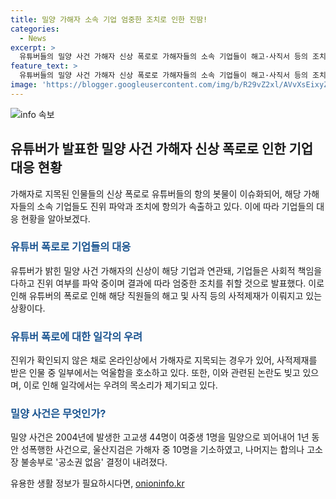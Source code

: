 ```yaml
---
title: 밀양 가해자 소속 기업 엄중한 조치로 인한 진땀!
categories:
  - News
excerpt: >
  유튜버들의 밀양 사건 가해자 신상 폭로로 가해자들의 소속 기업들이 해고·사직서 등의 조치를 취하고 있다. 한 중견기업은 사회적 책임을 갖고 진위 여부를 파악 중이라며 엄중한 조치를 취할 것을 밝히고 있다. 유튜버들의 폭로로 인해 직장을 잃은 가해자들이 나오고 있으며, 일각에서는 미확인된 정보에 따른 사적제재의 문제도 논의되고 있다. 이에 대한 논란이 커지는 가운데, 당시 사건이 다시 주목받고 있다.
feature_text: >
  유튜버들의 밀양 사건 가해자 신상 폭로로 가해자들의 소속 기업들이 해고·사직서 등의 조치를 취하고 있다. 한 중견기업은 사회적 책임을 갖고 진위 여부를 파악 중이라며 엄중한 조치를 취할 것을 밝히고 있다. 유튜버들의 폭로로 인해 직장을 잃은 가해자들이 나오고 있으며, 일각에서는 미확인된 정보에 따른 사적제재의 문제도 논의되고 있다. 이에 대한 논란이 커지는 가운데, 당시 사건이 다시 주목받고 있다.
image: 'https://blogger.googleusercontent.com/img/b/R29vZ2xl/AVvXsEixyZcFfHzMRdzZMjFBmAUKJYCLCGyLL1o632UiGVXcaFdKo_bkvkuCioo0uUKlGfBVcT3P84aROyZIXSBEx3Aw5nCQ3pTgDom1WDC4m8eifvWiAmWEEVb4x6G_l8C0QH225ldMjyaFvpxGEBGNO37VmDTDMHGhJPq73UglMfDca1-0aw/s1600/blogspot.png'
---
```


<p><img src="https://blogger.googleusercontent.com/img/b/R29vZ2xl/AVvXsEixyZcFfHzMRdzZMjFBmAUKJYCLCGyLL1o632UiGVXcaFdKo_bkvkuCioo0uUKlGfBVcT3P84aROyZIXSBEx3Aw5nCQ3pTgDom1WDC4m8eifvWiAmWEEVb4x6G_l8C0QH225ldMjyaFvpxGEBGNO37VmDTDMHGhJPq73UglMfDca1-0aw/s1600/blogspot.png" alt="info 속보" /></p>

<h2 data-ke-size="size26">유튜버가 발표한 밀양 사건 가해자 신상 폭로로 인한 기업 대응 현황</h2>

<p data-ke-size="size16">가해자로 지목된 인물들의 신상 폭로로 유튜버들의 항의 봇물이 이슈화되어, 해당 가해자들의 소속 기업들도 진위 파악과 조치에 항의가 속출하고 있다. 이에 따라 기업들의 대응 현황을 알아보겠다.</p>

<h3><b><span style="color: #1a5490;">유튜버 폭로로 기업들의 대응</span></b></h3>

<p data-ke-size="size16">유튜버가 밝힌 밀양 사건 가해자의 신상이 해당 기업과 연관돼, 기업들은 사회적 책임을 다하고 진위 여부를 파악 중이며 결과에 따라 엄중한 조치를 취할 것으로 발표했다. 이로 인해 유튜버의 폭로로 인해 해당 직원들의 해고 및 사직 등의 사적제재가 이뤄지고 있는 상황이다.</p>

<h3><b><span style="color: #1a5490;">유튜버 폭로에 대한 일각의 우려</span></b></h3>

<p data-ke-size="size16">진위가 확인되지 않은 채로 온라인상에서 가해자로 지목되는 경우가 있어, 사적제재를 받은 인물 중 일부에서는 억울함을 호소하고 있다. 또한, 이와 관련된 논란도 빚고 있으며, 이로 인해 일각에서는 우려의 목소리가 제기되고 있다.</p>

<h3><b><span style="color: #1a5490;">밀양 사건은 무엇인가?</span></b></h3>

<p data-ke-size="size16">밀양 사건은 2004년에 발생한 고교생 44명이 여중생 1명을 밀양으로 꾀어내어 1년 동안 성폭행한 사건으로, 울산지검은 가해자 중 10명을 기소하였고, 나머지는 합의나 고소장 불송부로 '공소권 없음' 결정이 내려졌다.</p>
유용한 생활 정보가 필요하시다면, <a href="https://onioninfo.kr" rel="dofollow">onioninfo.kr</a>


